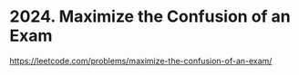 # 2024. Maximize the Confusion of an Exam

https://leetcode.com/problems/maximize-the-confusion-of-an-exam/

